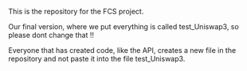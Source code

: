 This is the repository for the FCS project.

Our final version, where we put everything is called test_Uniswap3, so please dont change that !!

Everyone that has created code, like the API, creates a new file in the repository and not paste it into the file test_Uniswap3. 
